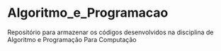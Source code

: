 # Algoritmo_e_Programacao
Repositório para armazenar os códigos desenvolvidos na disciplina de Algoritmo e Programação Para Computação
